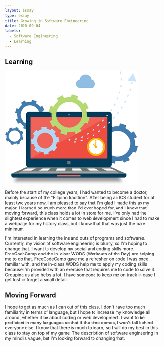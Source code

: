 ```yaml
---
layout: essay
type: essay
title: Growing in Software Engineering
date: 2020-09-04
labels:
  - Software Engineering
  - Learning
---
```


## Learning

<img class="ui medium right floated rounded image" src="../images/ComputerClipArt.png">

Before the start of my college years, I had wanted to become a doctor, mainly because of the "Filipino tradition". After being an ICS student for at least two years now, I am pleased to say that I'm glad I made this as my major. I learned so much more than I'd ever hoped for, and I know that moving forward, this class holds a lot in store for me. I've only had the slightest experience when it comes to web development since I had to make a webpage for my history class, but I know that that was just the bare minimum.

I'm interested in learning the ins and outs of programs and softwares. Currently, my vision of software engineering is blurry, so I'm hoping to change that. I want to develop my social and coding skills more. FreeCodeCamp and the in-class WODS (Workouts of the Day) are helping me to do that. FreeCodeCamp gave me a refresher on code I was once familiar with, and the in-class WODS help me to apply my coding skills because I'm provided with an exercise that requires me to code to solve it. Grouping us also helps a lot. I have someone to keep me on track in case I get lost or forget a small detail.

## Moving Forward

I hope to get as much as I can out of this class. I don't have too much familiarity in terms of language, but I hope to increase my knowledge all around, whether it be about coding or web development. I want to be proficient in many languages so that if the time comes, I won't fall behind everyone else. I know that there is much to learn, so I will do my best in this class to stay on top of my game. The description of software engineering in my mind is vague, but I'm looking forward to changing that.

